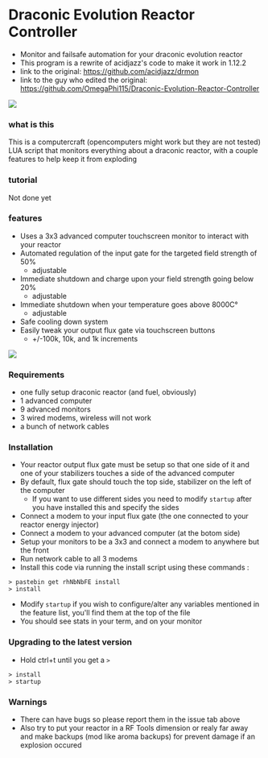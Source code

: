# Draconic Evolution Reactor Controller
* Monitor and failsafe automation for your draconic evolution reactor
* This program is a rewrite of acidjazz's code to make it work in 1.12.2
* link to the original: https://github.com/acidjazz/drmon 
* link to the guy who edited the original: https://github.com/OmegaPhi115/Draconic-Evolution-Reactor-Controller

![](examples/Reactor_1.png)

### what is this
This is a computercraft (opencomputers might work but they are not tested) LUA script that monitors everything about a draconic reactor, with a couple features to help keep it from exploding

### tutorial
Not done yet

### features
* Uses a 3x3 advanced computer touchscreen monitor to interact with your reactor
* Automated regulation of the input gate for the targeted field strength of 50%
  * adjustable
* Immediate shutdown and charge upon your field strength going below 20%
  * adjustable
* Immediate shutdown when your temperature goes above 8000C°
  * adjustable
* Safe cooling down system
* Easily tweak your output flux gate via touchscreen buttons
  * +/-100k, 10k, and 1k increments
  
![](examples/Screen.png)

### Requirements
* one fully setup draconic reactor (and fuel, obviously)
* 1 advanced computer
* 9 advanced monitors
* 3 wired modems, wireless will not work
* a bunch of network cables

### Installation
* Your reactor output flux gate must be setup so that one side of it and one of your stabilizers touches a side of the advanced computer
* By default, flux gate should touch the top side, stabilizer on the left of the computer
  * If you want to use different sides you need to modify `startup` after you have installed this and specify the sides
* Connect a modem to your input flux gate (the one connected to your reactor energy injector)
* Connect a modem to your advanced computer (at the botom side)
* Setup your monitors to be a 3x3 and connect a modem to anywhere but the front
* Run network cable to all 3 modems
* Install this code via running the install script using these commands :

```
> pastebin get rhNbNbFE install
> install
```
* Modify `startup` if you wish to configure/alter any variables mentioned in the feature list, you'll find them at the top of the file
* You should see stats in your term, and on your monitor

### Upgrading to the latest version
* Hold ctrl+t until you get a `>`

```
> install
> startup
```

### Warnings
* There can have bugs so please report them in the issue tab above
* Also try to put your reactor in a RF Tools dimension or realy far away and make backups (mod like aroma backups) for prevent damage if an explosion occured
